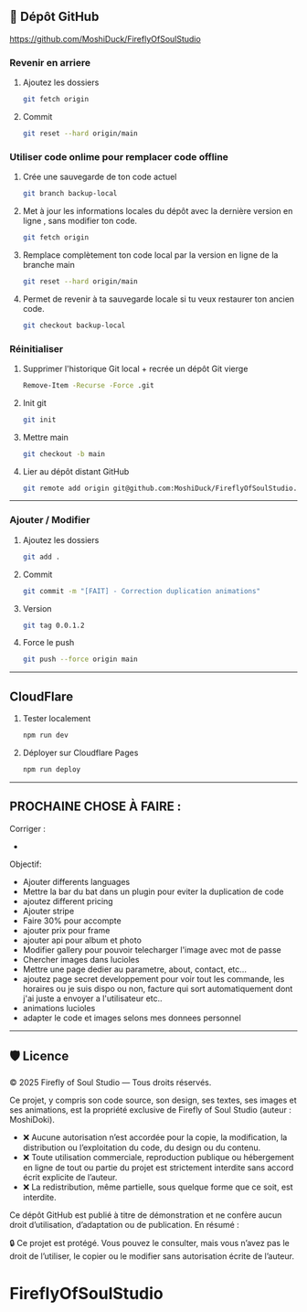 ## 🔗 Dépôt GitHub

https://github.com/MoshiDuck/FireflyOfSoulStudio

### Revenir en arriere

1. Ajoutez les dossiers
    ```bash
    git fetch origin
    ```
2. Commit
    ```bash
    git reset --hard origin/main
    ```

### Utiliser code onlime pour remplacer code offline

1. Crée une sauvegarde de ton code actuel
    ```bash
    git branch backup-local
    ```
2. Met à jour les informations locales du dépôt avec la dernière version en ligne , sans modifier ton code.
    ```bash
    git fetch origin 
    ```
3. Remplace complètement ton code local par la version en ligne de la branche main
    ```bash
    git reset --hard origin/main 
    ```
4. Permet de revenir à ta sauvegarde locale si tu veux restaurer ton ancien code.
   ```bash
   git checkout backup-local
    ```

### Réinitialiser

1. Supprimer l'historique Git local + recrée un dépôt Git vierge
    ```bash
   Remove-Item -Recurse -Force .git
   ```

2. Init git
    ```bash       
   git init
   ```

3. Mettre main
   ```bash  
   git checkout -b main
   ```

4. Lier au dépôt distant GitHub
    ```bash
   git remote add origin git@github.com:MoshiDuck/FireflyOfSoulStudio.git
   ```
---

### Ajouter / Modifier

1. Ajoutez les dossiers
    ```bash
    git add .
    ```
2. Commit
    ```bash
    git commit -m "[FAIT] - Correction duplication animations"
    ```

3. Version
   ```bash
   git tag 0.0.1.2
   ```

4. Force le push
    ```bash
    git push --force origin main
    ```



---

## CloudFlare

1. Tester localement
    ```bash
    npm run dev
    ```
2. Déployer sur Cloudflare Pages
    ```bash
   npm run deploy
    ```

---

## PROCHAINE CHOSE À FAIRE :

Corriger :

-

Objectif:

- Ajouter differents languages
- Mettre la bar du bat dans un plugin pour eviter la duplication de code 
- ajoutez different pricing
- Ajouter stripe 
- Faire 30% pour accompte
- ajouter prix pour frame
- ajouter api pour album et photo
- Modifier gallery pour pouvoir telecharger l'image avec mot de passe
- Chercher images dans lucioles
- Mettre une page dedier au parametre, about, contact, etc... 
- ajoutez page secret developpement pour voir tout les commande, les horaires ou je suis dispo ou non, 
      facture qui sort automatiquement dont j'ai juste a envoyer a l'utilisateur etc.. 
- animations lucioles
- adapter le code et images selons mes donnees personnel 


---

## 🛡️ Licence

© 2025 Firefly of Soul Studio — Tous droits réservés.

Ce projet, y compris son code source, son design, ses textes, ses images et ses animations,
est la propriété exclusive de Firefly of Soul Studio (auteur : MoshiDoki).

- ❌ Aucune autorisation n’est accordée pour la copie, la modification, la distribution ou l’exploitation du code, du design ou du contenu.
- ❌ Toute utilisation commerciale, reproduction publique ou hébergement en ligne de tout ou partie du projet est strictement interdite sans accord écrit explicite de l’auteur.
- ❌ La redistribution, même partielle, sous quelque forme que ce soit, est interdite.

Ce dépôt GitHub est publié à titre de démonstration et ne confère aucun droit d’utilisation, d’adaptation ou de publication.
En résumé :

🔒 Ce projet est protégé. Vous pouvez le consulter, mais vous n’avez pas le droit de l’utiliser, le copier ou le modifier sans autorisation écrite de l’auteur.
# FireflyOfSoulStudio
